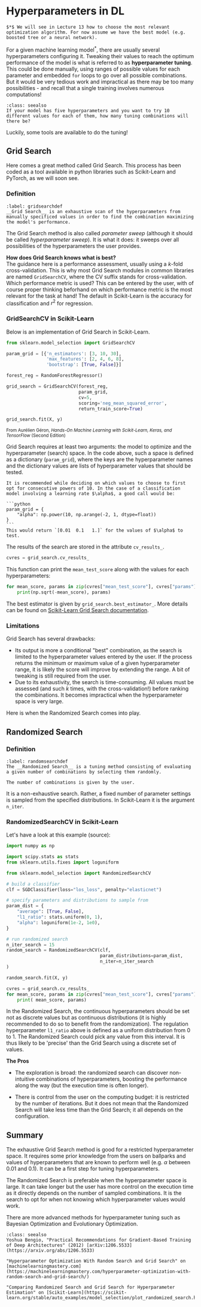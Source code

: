 # Hyperparameters in DL
````{margin}
$*$ We will see in Lecture 13 how to choose the most relevant optimization algorithm. For now assume we have the best model (e.g. boosted tree or a neural network).
````
For a given machine learning model<sup>*</sup>, there are usually several hyperparameters configuring it. Tweaking their values to reach the optimum performance of the model is what is referred to as __hyperparameter tuning__. This could be done manually, using ranges of possible values for each parameter and embedded `for` loops to go over all possible combinations. But it would be very tedious work and impractical as there may be too many possibilities - and recall that a single training involves numerous computations!

```{admonition} Exercise
:class: seealso
If your model has five hyperparameters and you want to try 10 different values for each of them, how many tuning combinations will there be?
```

Luckily, some tools are available to do the tuning!

## Grid Search
Here comes a great method called Grid Search. This process has been coded as a tool available in python libraries such as Scikit-Learn and PyTorch, as we will soon see. 

### Definition

````{prf:definition}
:label: gridsearchdef
__Grid Search__ is an exhaustive scan of the hyperparameters from manually specificed values in order to find the combination maximizing the model's performance.
````

The Grid Search method is also called _parameter sweep_ (although it should be called _hyperparameter sweep_). It is what it does: it sweeps over all possibilities of the hyperparameters the user provides. 

__How does Grid Search knows what is best?__  
The guidance here is a performance assessment, usually using a $k$-fold cross-validation. This is why most Grid Search modules in common libraries are named `GridSearchCV`, where the CV suffix stands for cross-validation. Which performance metric is used? This can be entered by the user, with of course proper thinking beforhand on which performance metric is the most relevant for the task at hand! The default in Scikit-Learn is the accuracy for classification and $r^2$ for regression. 

### GridSearchCV in Scikit-Learn
Below is an implementation of Grid Search in Scikit-Learn.

```python
from sklearn.model_selection import GridSearchCV

param_grid = [{'n_estimators': [3, 10, 30], 
               'max_features': [2, 4, 6, 8],
               'bootstrap': [True, False]}]

forest_reg = RandomForestRegressor()

grid_search = GridSearchCV(forest_reg, 
                           param_grid, 
                           cv=5,
                           scoring='neg_mean_squared_error',
                           return_train_score=True)

grid_search.fit(X, y)
```
<sub>From Aurélien Géron, _Hands-On Machine Learning with Scikit-Learn, Keras, and TensorFlow_ (Second Edition)</sub>

Grid Search requires at least two arguments: the model to optimize and the hyperparameter (search) space. In the code above, such a space is defined as a dictionary (`param_grid`), where the keys are the hyperparameter names and the dictionary values are lists of hyperparameter values that should be tested. 

````{tip}
It is recommended while deciding on which values to choose to first opt for consecutive powers of 10. In the case of a classification model involving a learning rate $\alpha$, a good call would be:

```python
param_grid = {
    "alpha": np.power(10, np.arange(-2, 1, dtype=float))
}
```
This would return `[0.01  0.1   1.]` for the values of $\alpha$ to test.
````

The results of the search are stored in the attribute `cv_results_`.

```python
cvres = grid_search.cv_results_
```
This function can print the `mean_test_score` along with the values for each hyperparameters:
```python
for mean_score, params in zip(cvres["mean_test_score"], cvres["params"]):
    print(np.sqrt(-mean_score), params)
```

The best estimator is given by `grid_search.best_estimator_`. More details can be found on [Scikit-Learn Grid Search documentation](https://scikit-learn.org/stable/modules/generated/sklearn.model_selection.GridSearchCV.html).

### Limitations
Grid Search has several drawbacks:
* Its output is more a conditional "best" combination, as the search is limited to the hyperparameter values entered by the user. If the process returns the minimum or maximum value of a given hyperparameter range, it is likely the score will improve by extending the range. A bit of tweaking is still required from the user.
* Due to its exhaustivity, the search is time-consuming. All values must be assessed (and such $k$ times, with the cross-validation!) before ranking the combinations. It becomes impractical when the hyperparameter space is very large.

Here is when the Randomized Search comes into play.

## Randomized Search
### Definition
````{prf:definition}
:label: randomsearchdef
The __Randomized Search__ is a tuning method consisting of evaluating a given number of combinations by selecting them randomly.

The number of combinations is given by the user. 

````

It is a non-exhaustive search. Rather, a fixed number of parameter settings is sampled from the specified distributions. In Scikit-Learn it is the argument `n_iter`.

### RandomizedSearchCV in Scikit-Learn
Let's have a look at this example (source):

```python
import numpy as np

import scipy.stats as stats
from sklearn.utils.fixes import loguniform

from sklearn.model_selection import RandomizedSearchCV

# build a classifier
clf = SGDClassifier(loss="los_loss", penalty="elasticnet")

# specify parameters and distributions to sample from
param_dist = {
    "average": [True, False],
    "l1_ratio": stats.uniform(0, 1),
    "alpha": loguniform(1e-2, 1e0),
}

# run randomized search
n_iter_search = 15
random_search = RandomizedSearchCV(clf, 
                                   param_distributions=param_dist, 
                                   n_iter=n_iter_search
)

random_search.fit(X, y)

cvres = grid_search.cv_results_
for mean_score, params in zip(cvres["mean_test_score"], cvres["params"]):
    print( mean_score, params)

```

In the Randomized Search, the continuous hyperparameters should be set not as discrete values but as continuous distributions (it is highly recommended to do so to benefit from the randomization). The regulation hyperparameter `l1_ratio` above is defined as a uniform distribution from 0 to 1. The Randomized Search could pick any value from this interval. It is thus likely to be 'precise' than the Grid Search using a discrete set of values.

__The Pros__  
* The exploration is broad: the randomized search can discover non-intuitive combinations of hyperparameters, boosting the performance along the way (but the execution time is often longer).

* There is control from the user on the computing budget: it is restricted by the number of iterations. But it does not mean that the Randomized Search will take less time than the Grid Search; it all depends on the configuration.


## Summary

The exhaustive Grid Search method is good for a restricted hyperparameter space. It requires some prior knowledge from the users on ballparks and values of hyperparameters that are known to perform well (e.g. $\alpha$ between 0.01 and 0.1). It can be a first step for tuning hyperparameters.

The Randomized Search is preferable when the hyperparameter space is large. It can take longer but the user has more control on the execution time as it directly depends on the number of sampled combinations. It is the search to opt for when not knowing which hyperparameter values would work.

There are more advanced methods for hyperparameter tuning such as Bayesian Optimization and Evolutionary Optimization.


```{admonition} Learn More
:class: seealso
Yoshua Bengio, "Practical Recommendations for Gradient-Based Training of Deep Architectures" (2012) [arXiv:1206.5533](https://arxiv.org/abs/1206.5533)

"Hyperparameter Optimization With Random Search and Grid Search" on [machinelearningmastery.com](https://machinelearningmastery.com/hyperparameter-optimization-with-random-search-and-grid-search/)

"Comparing Randomized Search and Grid Search for Hyperparameter Estimation" on [Scikit-Learn](https://scikit-learn.org/stable/auto_examples/model_selection/plot_randomized_search.html)

```